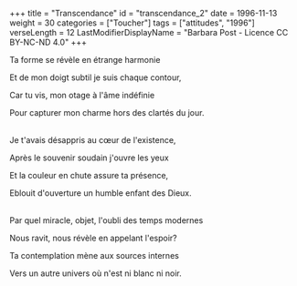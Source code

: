 +++
title = "Transcendance"
id = "transcendance_2"
date = 1996-11-13
weight = 30
categories = ["Toucher"]
tags = ["attitudes", "1996"]
verseLength = 12
LastModifierDisplayName = "Barbara Post - Licence CC BY-NC-ND 4.0"
+++

Ta forme se révèle en étrange harmonie

Et de mon doigt subtil je suis chaque contour,

Car tu vis, mon otage à l'âme indéfinie

Pour capturer mon charme hors des clartés du jour.

 \
Je t'avais désappris au cœur de l'existence,

Après le souvenir soudain j'ouvre les yeux

Et la couleur en chute assure ta présence,

Eblouit d'ouverture un humble enfant des Dieux.

 \
Par quel miracle, objet, l'oubli des temps modernes

Nous ravit, nous révèle en appelant l'espoir?

Ta contemplation mène aux sources internes

Vers un autre univers où n'est ni blanc ni noir.
